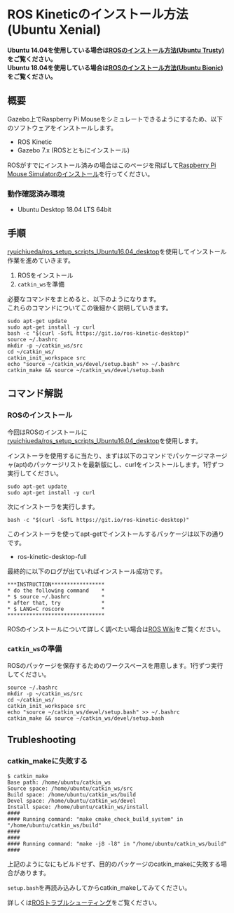 # ROS Kineticのインストール方法\(Ubuntu Xenial\)

**Ubuntu 14.04を使用している場合は**[**ROSのインストール方法\(Ubuntu Trusty\)**](how_to_install_ros_indigo.md)**をご覧ください。**  
**Ubuntu 18.04を使用している場合は**[**ROSのインストール方法\(Ubuntu Bionic\)**](how_to_install_ros_melodic.md)**をご覧ください。**

## 概要

Gazebo上でRaspberry Pi Mouseをシミュレートできるようにするため、以下のソフトウェアをインストールします。

* ROS Kinetic
* Gazebo 7.x \(ROSとともにインストール\)

ROSがすでにインストール済みの場合はこのページを飛ばして[Raspberry Pi Mouse Simulatorのインストール](how_to_install_simulator.md)を行ってください。

### 動作確認済み環境

* Ubuntu Desktop 18.04 LTS 64bit

## 手順

[ryuichiueda/ros\_setup\_scripts\_Ubuntu16.04\_desktop](https://github.com/ryuichiueda/ros_setup_scripts_Ubuntu16.04_desktop)を使用してインストール作業を進めていきます。

1. ROSをインストール
2. `catkin_ws`を準備

必要なコマンドをまとめると、以下のようになります。  
これらのコマンドについてこの後細かく説明していきます。

```text
sudo apt-get update
sudo apt-get install -y curl
bash -c "$(curl -SsfL https://git.io/ros-kinetic-desktop)"
source ~/.bashrc
mkdir -p ~/catkin_ws/src
cd ~/catkin_ws/
catkin_init_workspace src
echo "source ~/catkin_ws/devel/setup.bash" >> ~/.bashrc
catkin_make && source ~/catkin_ws/devel/setup.bash
```

## コマンド解説

### ROSのインストール

今回はROSのインストールに[ryuichiueda/ros\_setup\_scripts\_Ubuntu16.04\_desktop](https://github.com/ryuichiueda/ros_setup_scripts_Ubuntu16.04_desktop)を使用します。

インストーラを使用するに当たり、まずは以下のコマンドでパッケージマネージャ\(apt\)のパッケージリストを最新版にし、curlをインストールします。1行ずつ実行してください。

```text
sudo apt-get update
sudo apt-get install -y curl
```

次にインストーラを実行します。

```text
bash -c "$(curl -SsfL https://git.io/ros-kinetic-desktop)"
```

このインストーラを使ってapt-getでインストールするパッケージは以下の通りです。

* ros-kinetic-desktop-full

最終的に以下のログが出ていればインストール成功です。

```text
***INSTRUCTION*****************
* do the following command    *
* $ source ~/.bashrc          *
* after that, try             *
* $ LANG=C roscore            *
*******************************
```

ROSのインストールについて詳しく調べたい場合は[ROS Wiki](http://wiki.ros.org/kinetic/Installation/Ubuntu)をご覧ください。

### `catkin_ws`の準備

ROSのパッケージを保存するためのワークスペースを用意します。1行ずつ実行してください。

```text
source ~/.bashrc
mkdir -p ~/catkin_ws/src
cd ~/catkin_ws/
catkin_init_workspace src
echo "source ~/catkin_ws/devel/setup.bash" >> ~/.bashrc
catkin_make && source ~/catkin_ws/devel/setup.bash
```

## Trubleshooting

### catkin\_makeに失敗する

```text
$ catkin_make
Base path: /home/ubuntu/catkin_ws
Source space: /home/ubuntu/catkin_ws/src
Build space: /home/ubuntu/catkin_ws/build
Devel space: /home/ubuntu/catkin_ws/devel
Install space: /home/ubuntu/catkin_ws/install
####
#### Running command: "make cmake_check_build_system" in "/home/ubuntu/catkin_ws/build"
####
####
#### Running command: "make -j8 -l8" in "/home/ubuntu/catkin_ws/build"
####
```

上記のようになにもビルドせず、目的のパッケージのcatkin\_makeに失敗する場合があります。

`setup.bash`を再読み込みしてからcatkin\_makeしてみてください。

詳しくは[ROSトラブルシューティング](troubleshooting.md)をご覧ください。

